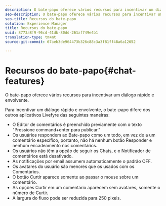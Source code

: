 ```yaml
---
description: O bate-papo oferece vários recursos para incentivar um diálogo rápido e envolvente.
seo-description: O bate-papo oferece vários recursos para incentivar um diálogo rápido e envolvente.
seo-title: Recursos do bate-papo
solution: Experience Manager
title: Recursos do bate-papo
uuid: 8773a8f9-96cd-41db-80dd-261af749e4b1
translation-type: tm+mt
source-git-commit: 67aeb3de964473b326c88c3a3f81ff48a6a12652

---
```



# Recursos do bate-papo{#chat-features}

O bate-papo oferece vários recursos para incentivar um diálogo rápido e envolvente.



Para incentivar um diálogo rápido e envolvente, o bate-papo difere dos outros aplicativos Livefyre das seguintes maneiras:

* O Editor de comentários é preenchido previamente com o texto "Pressione command+enter para publicar."
* Os usuários respondem ao Bate-papo como um todo, em vez de a um comentário específico, portanto, não há nenhum botão Responder e nenhum encadeamento nos comentários.
* Os usuários não têm a opção de seguir os Chats, e o Notificador de comentários está desativado.
* As notificações por email assumem automaticamente o padrão OFF.
* Os avatares do usuário são menores que os usados com os Comentários.
* O botão Curtir aparece somente ao passar o mouse sobre um comentário.
* As opções Curtir em um comentário aparecem sem avatares, somente o número de Curtir.
* A largura do fluxo pode ser reduzida para 250 pixels.

